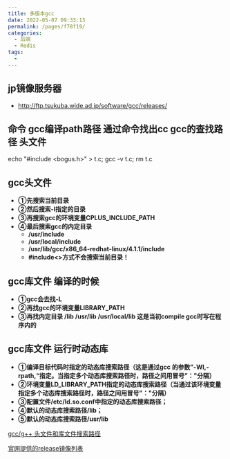 ```yaml
---
title: 多版本gcc
date: 2022-05-07 09:33:13
permalink: /pages/f78f19/
categories:
  - 后端
  - Redis
tags:
  - 
---
```




## jp镜像服务器
- http://ftp.tsukuba.wide.ad.jp/software/gcc/releases/



## 命令 gcc编译path路径  **通过命令找出cc gcc的查找路径 头文件**
echo "#include <bogus.h>" > t.c; gcc -v t.c; rm t.c


## gcc头文件
- **①先搜索当前目录**
- **②然后搜索-I指定的目录**
- **③再搜索gcc的环境变量CPLUS_INCLUDE_PATH**
- **④最后搜索gcc的内定目录**
  - **/usr/include**
  - **/usr/local/include**
  - **/usr/lib/gcc/x86_64-redhat-linux/4.1.1/include**
  - **#include<>方式不会搜索当前目录！**
## gcc库文件 **编译的时候**
- **①gcc会去找-L**
- **②再找gcc的环境变量LIBRARY_PATH**
- **③再找内定目录 /lib /usr/lib /usr/local/lib 这是当初compile gcc时写在程序内的**
## gcc库文件 **运行时动态库**
- **①编译目标代码时指定的动态库搜索路径（这是通过gcc 的参数"-Wl,-rpath,“指定。当指定多个动态库搜索路径时，路径之间用冒号”："分隔）**
- **②环境变量LD_LIBRARY_PATH指定的动态库搜索路径（当通过该环境变量指定多个动态库搜索路径时，路径之间用冒号"："分隔）**
- **③配置文件/etc/ld.so.conf中指定的动态库搜索路径；**
- **④默认的动态库搜索路径/lib；**
- **⑤默认的动态库搜索路径/usr/lib**

[gcc/g++ 头文件和库文件搜索路径](https://blog.csdn.net/song240948380/article/details/119418608)


[官网提供的release镜像列表](https://gcc.gnu.org/mirrors.html)

